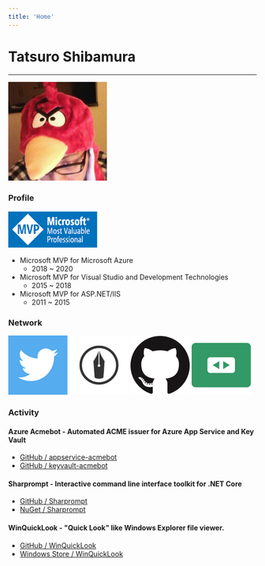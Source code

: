 ```yaml
---
title: 'Home'
---
```


# Tatsuro Shibamura

---

![Tatsuro Shibamura](./images/shibayan.jpg)

### Profile

[![Microsoft MVP](./images/msmvp.png)](https://mvp.microsoft.com/en-us/PublicProfile/4032161)

- Microsoft MVP for Microsoft Azure
  - 2018 ~ 2020
- Microsoft MVP for Visual Studio and Development Technologies
  - 2015 ~ 2018
- Microsoft MVP for ASP.NET/IIS
  - 2011 ~ 2015

### Network

[![Twitter](./images/twitter.png)](https://twitter.com/shibayan)
[![Hatena Blog](./images/hatenablog.png)](https://blog.shibayan.jp)
[![GitHub](./images/github.png)](https://github.com/shibayan)
[![SpeakerDeck](./images/speakerdeck.png)](https://speakerdeck.com/shibayan)

### Activity

#### Azure Acmebot - Automated ACME issuer for Azure App Service and Key Vault

- [GitHub / appservice-acmebot](https://github.com/shibayan/appservice-acmebot)
- [GitHub / keyvault-acmebot](https://github.com/shibayan/keyvault-acmebot)

#### Sharprompt - Interactive command line interface toolkit for .NET Core

- [GitHub / Sharprompt](https://github.com/shibayan/Sharprompt)
- [NuGet / Sharprompt](https://www.nuget.org/packages/Sharprompt)

#### WinQuickLook - "Quick Look" like Windows Explorer file viewer.

- [GitHub / WinQuickLook](https://github.com/shibayan/WinQuickLook)
- [Windows Store / WinQuickLook](https://www.microsoft.com/store/apps/9NJMTKK6JC0Q)